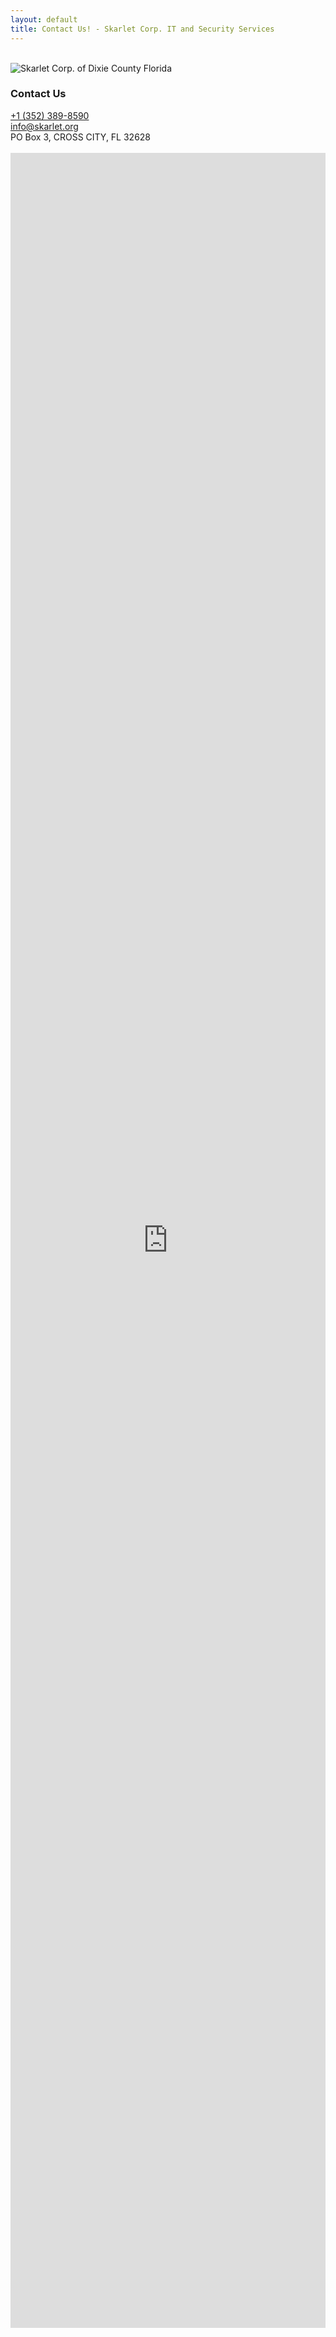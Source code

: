 ```yaml
---
layout: default
title: Contact Us! - Skarlet Corp. IT and Security Services
---
```


<meta name="description" content="Contact Skarlet Corp. Managed IT and Cyber Security Services in Dixie County Florida">

<br>
<div class="container border-0">
<!-- Bootstrap Contact Card with Image -->
	<div class="card-group" style="width: 525; hight: 300" >
	<img src="/img/remote_support.webp" alt="Skarlet Corp. of Dixie County Florida" class="w-50">
		<div class="card border-0" style="w-100; h-100">
			<div class="row g-0 ">
				<!-- Contact Information Section -->
				<div class="col-md-8">
					<div class="card-body">
						<h3 class="card-title">Contact Us</h3>
						<div>
							<div class="feature bg-primary bg-gradient text-white rounded-3 mb-1"><i class="bi bi-telephone-fill"></i></div> <a href="tel:+13523898590"> +1 (352) 389-8590 </a> <br>
							<div class="feature bg-primary bg-gradient text-white rounded-3 mb-1"><i class="bi bi-envelope-fill"></i></div> <a href="mailto:info@skarlet.org"> info@skarlet.org </a><br>
							<div class="feature bg-primary bg-gradient text-white rounded-3 mb-1"><i class="bi bi-mailbox2"></i></div> PO Box 3, CROSS CITY, FL 32628
						</div>
					</div>
				</div>
			</div>
		</div>
	</div>
</div>
<br>
<center>
<iframe width="640px" height="3480px" src="https://forms.office.com/Pages/ResponsePage.aspx?id=A0FT26sXokmJPq4UXrYTI8Ko-zeB77BOoptuydnAj1pUMTcwOTZVVTI1QjY5NllaNkkzUjhZMTg0QS4u&embed=true" frameborder="0" marginwidth="0" marginheight="0" style="border: none; max-width:100%; max-height:210vh" allowfullscreen webkitallowfullscreen mozallowfullscreen msallowfullscreen> </iframe>
</center>
<br>
